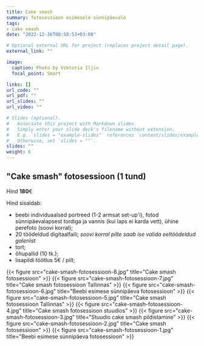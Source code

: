 ```yaml
---
title: Cake smash
summary: fotosessioon esimesele sünnipäevale
tags:
- cake smash
date: "2022-12-26T08:58:53+03:00"

# Optional external URL for project (replaces project detail page).
external_link: ""

image:
  caption: Photo by Viktoria Iljin
  focal_point: Smart

links: []
url_code: ""
url_pdf: ""
url_slides: ""
url_video: ""

# Slides (optional).
#   Associate this project with Markdown slides.
#   Simply enter your slide deck's filename without extension.
#   E.g. `slides = "example-slides"` references `content/slides/example-slides.md`.
#   Otherwise, set `slides = ""`.
slides: ""
weight: 6
---
```


## "Cake smash" fotosessioon (1 tund) 

Hind **180**€

Hind sisaldab:

* beebi individuaalsed portreed (1-2 armsat set-up'i), fotod sünnipäevalapsest tordiga ja vannis (kui laps ei karda vett), ühine perefoto (soovi korral);
* 20 töödeldud digitaalfaili;
_soovi korral pilte saab ise valida eeltöödeldud galeriist_
* tort;
* õhupallid (10 tk.);
* lisapildi töötlus 5€ / pilt;

{{< figure src="cake-smash-fotosessioon-8.jpg" title="Cake smash fotosessioon" >}}
{{< figure src="cake-smash-fotosessioon-7.jpg" title="Cake smash fotosessioon Tallinnas" >}}
{{< figure src="cake-smash-fotosessioon-6.jpg" title="Beebi esimese sünnipäeva fotosessioon" >}}
{{< figure src="cake-smash-fotosessioon-5.jpg" title="Cake smash fotosessioon Tallinnas" >}}
{{< figure src="cake-smash-fotosessioon-4.jpg" title="Cake smash fotosessioon stuudios" >}}
{{< figure src="cake-smash-fotosessioon-3.jpg" title="Stuudio cake smash pildistamine" >}}
{{< figure src="cake-smash-fotosessioon-2.jpg" title="Cake smash fotosessioon" >}}
{{< figure src="cake-smash-fotosessioon-1.jpg" title="Beebi esimese sünnipäeva fotosessioon" >}}